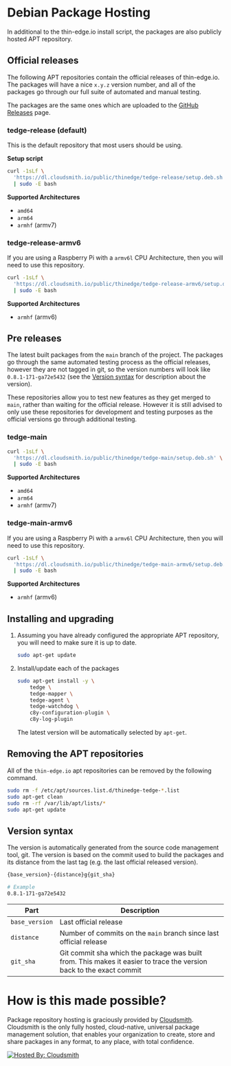 # Debian Package Hosting

In additional to the thin-edge.io install script, the packages are also publicly hosted APT repository.

## Official releases

The following APT repositories contain the official releases of thin-edge.io. The packages will have a nice `x.y.z` version number, and all of the packages go through our full suite of automated and manual testing.

The packages are the same ones which are uploaded to the [GitHub Releases](https://github.com/thin-edge/thin-edge.io/releases) page.

### tedge-release (default)

This is the default repository that most users should be using.

**Setup script**
```sh
curl -1sLf \
  'https://dl.cloudsmith.io/public/thinedge/tedge-release/setup.deb.sh' \
  | sudo -E bash
```

**Supported Architectures**
* `amd64`
* `arm64`
* `armhf` (armv7)

### tedge-release-armv6

If you are using a Raspberry Pi with a `armv6l` CPU Architecture, then you will need to use this repository.

```sh
curl -1sLf \
  'https://dl.cloudsmith.io/public/thinedge/tedge-release-armv6/setup.deb.sh' \
  | sudo -E bash
```

**Supported Architectures**
* `armhf` (armv6)

## Pre releases

The latest built packages from the `main` branch of the project. The packages go through the same automated testing process as the official releases, however they are not tagged in git, so the version numbers will look like `0.8.1-171-ga72e5432` (see the [Version syntax](./DEBIAN_PACKAGE_HOSTING.md#version-syntax) for description about the version).

These repositories allow you to test new features as they get merged to `main`, rather than waiting for the official release. However it is still advised to only use these repositories for development and testing purposes as the official versions go through additional testing.

### tedge-main

```sh
curl -1sLf \
  'https://dl.cloudsmith.io/public/thinedge/tedge-main/setup.deb.sh' \
  | sudo -E bash
```

**Supported Architectures**
* `amd64`
* `arm64`
* `armhf` (armv7)

### tedge-main-armv6

If you are using a Raspberry Pi with a `armv6l` CPU Architecture, then you will need to use this repository.

```sh
curl -1sLf \
  'https://dl.cloudsmith.io/public/thinedge/tedge-main-armv6/setup.deb.sh' \
  | sudo -E bash
```

**Supported Architectures**
* `armhf` (armv6)



## Installing and upgrading

1. Assuming you have already configured the appropriate APT repository, you will need to make sure it is up to date.

    ```sh
    sudo apt-get update
    ```

2. Install/update each of the packages

    ```sh
    sudo apt-get install -y \
        tedge \
        tedge-mapper \
        tedge-agent \
        tedge-watchdog \
        c8y-configuration-plugin \
        c8y-log-plugin
    ```

    The latest version will be automatically selected by `apt-get`.

## Removing the APT repositories

All of the `thin-edge.io` apt repositories can be removed by the following command.

```sh
sudo rm -f /etc/apt/sources.list.d/thinedge-tedge-*.list
sudo apt-get clean
sudo rm -rf /var/lib/apt/lists/*
sudo apt-get update
```

## Version syntax

The version is automatically generated from the source code management tool, git. The version is based on the commit used to build the packages and its distance from the last tag (e.g. the last official released version).

```sh
{base_version}-{distance}g{git_sha}

# Example
0.8.1-171-ga72e5432
```

|Part|Description|
|----|-----------|
|`base_version`|Last official release|
|`distance`|Number of commits on the `main` branch since last official release|
|`git_sha`|Git commit sha which the package was built from. This makes it easier to trace the version back to the exact commit|

# How is this made possible?

Package repository hosting is graciously provided by [Cloudsmith](https://cloudsmith.com).
Cloudsmith is the only fully hosted, cloud-native, universal package management solution, that
enables your organization to create, store and share packages in any format, to any place, with total
confidence.

[![Hosted By: Cloudsmith](https://img.shields.io/badge/OSS%20hosting%20by-cloudsmith-blue?logo=cloudsmith&style=flat-square)](https://cloudsmith.com)
